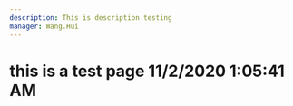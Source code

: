 ```yaml
---
description: This is description testing
manager: Wang.Hui
---
```

# this is a test page 11/2/2020 1:05:41 AM